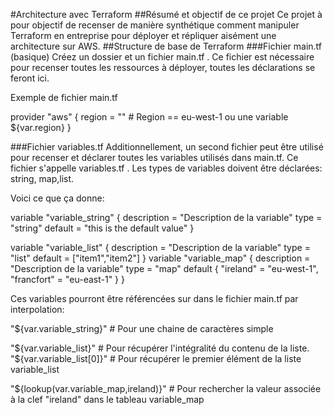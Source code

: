 #Architecture avec Terraform
##Résumé et objectif de ce projet
Ce projet à pour objectif de recenser de manière synthétique comment manipuler Terraform en entreprise pour déployer et répliquer aisément une architecture sur AWS.
##Structure de base de Terraform
###Fichier main.tf (basique)
Créez un dossier et un fichier main.tf . Ce fichier est nécessaire pour recenser toutes les ressources à déployer, toutes les déclarations se feront ici.

Exemple de fichier main.tf

provider "aws" {
  region = "<Region>" # Region == eu-west-1 ou une variable ${var.region}
}

###Fichier variables.tf
Additionnellement, un second fichier peut être utilisé pour recenser et déclarer toutes les variables utilisés dans main.tf. Ce fichier s'appelle variables.tf . Les types de variables doivent être déclarées: string, map,list. 

Voici ce que ça donne:

variable "variable_string" {
 description = "Description de la variable"
 type = "string" 
 default = "this is the default value"
}

variable "variable_list" {
 description = "Description de la variable"
 type = "list"
 default = ["item1","item2"]
}
variable "variable_map" {
 description = "Description de la variable"
 type = "map"
 default {
   "ireland" = "eu-west-1",
   "francfort" = "eu-east-1"
 }
}

Ces variables pourront être référencées sur dans le fichier main.tf par interpolation:

 "${var.variable_string}" # Pour une chaine de caractères simple

 "${var.variable_list}" # Pour récupérer l'intégralité du contenu de la liste.
 "${var.variable_list[0]}" # Pour récupérer le premier élément de la liste variable_list

 "${lookup(var.variable_map,ireland)}" # Pour rechercher la valeur associée à la clef "ireland" dans le tableau variable_map

